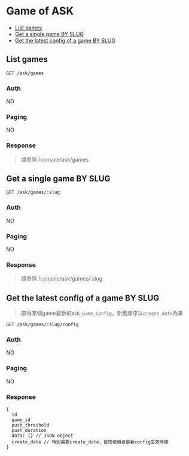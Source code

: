 # Game of ASK

- [List games](#list-games)
- [Get a single game BY SLUG](#get-a-single-game-BY-SLUG)
- [Get the latest config of a game BY SLUG](#get-the-latest-config-of-a-game-BY-SLUG)

## List games
```
GET /ask/games
```

### Auth
NO

### Paging
NO

### Response
> 請參照 /console/ask/games

## Get a single game BY SLUG
```
GET /ask/games/:slug
```

### Auth
NO

### Paging
NO

### Response
> 請參照 /console/ask/games/:slug

## Get the latest config of a game BY SLUG
> 取得某個game最新的`ASK_Game_Config`，新舊順序以`create_date`為準
```
GET /ask/games/:slug/config
```

### Auth
NO

### Paging
NO

### Response
```
{
  id
  game_id
  push_threshold
  push_duration
  data: {} // JSON object
  create_date // 特別需要create_date，告知使用者最新config生效時間
}
```
